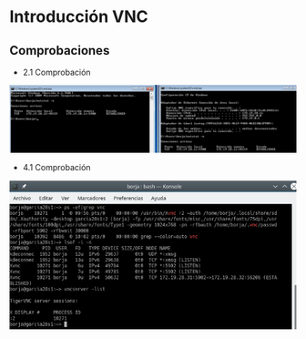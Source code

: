 <h1> Introducción VNC </h1>
<h2>Comprobaciones</h2>

* 2.1 Comprobación

![Windows](img/c1.png)



    









* 4.1 Comprobación

![OpenSUSE](img/2.png)

